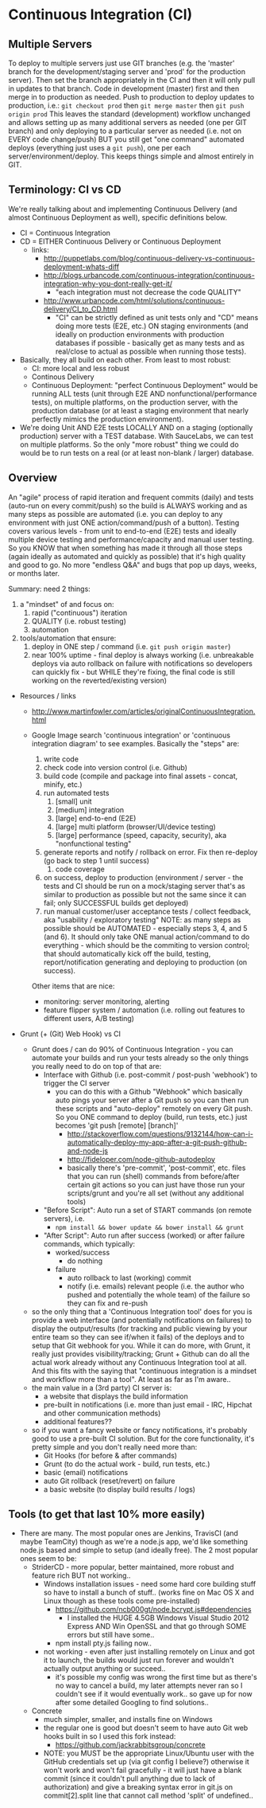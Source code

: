 # Continuous Integration (CI)

## Multiple Servers
To deploy to multiple servers just use GIT branches (e.g. the 'master' branch for the development/staging server and 'prod' for the production server). Then set the branch appropriately in the CI and then it will only pull in updates to that branch. Code in development (master) first and then merge in to production as needed. Push to production to deploy updates to production, i.e.:
`git checkout prod` then `git merge master` then `git push origin prod`
This leaves the standard (development) workflow unchanged and allows setting up as many additional servers as needed (one per GIT branch) and only deploying to a particular server as needed (i.e. not on EVERY code change/push) BUT you still get "one command" automated deploys (everything just uses a `git push`), one per each server/environment/deploy. This keeps things simple and almost entirely in GIT.


## Terminology: CI vs CD
We're really talking about and implementing Continuous Delivery (and almost Continuous Deployment as well), specific definitions below.

- CI = Continuous Integration
- CD = EITHER Continuous Delivery or Continuous Deployment
	- links:
		- http://puppetlabs.com/blog/continuous-delivery-vs-continuous-deployment-whats-diff
		- http://blogs.urbancode.com/continuous-integration/continuous-integration-why-you-dont-really-get-it/
			- "each integration must not decrease the code QUALITY"
		- http://www.urbancode.com/html/solutions/continuous-delivery/CI_to_CD.html
			- "CI" can be strictly defined as unit tests only and "CD" means doing more tests (E2E, etc.) ON staging environments (and ideally on production environments with production databases if possible - basically get as many tests and as real/close to actual as possible when running those tests).
- Basically, they all build on each other. From least to most robust:
	- CI: more local and less robust
	- Continous Delivery
	- Continuous Deployment: "perfect Continuous Deployment" would be running ALL tests (unit through E2E AND nonfunctional/performance tests), on multiple platforms, on the production server, with the production database (or at least a staging environment that nearly perfectly mimics the production environment).
- We're doing Unit AND E2E tests LOCALLY AND on a staging (optionally production) server with a TEST database. With SauceLabs, we can test on multiple platforms. So the only "more robust" thing we could do would be to run tests on a real (or at least non-blank / larger) database.


## Overview
An "agile" process of rapid iteration and frequent commits (daily) and tests (auto-run on every commit/push) so the build is ALWAYS working and as many steps as possible are automated (i.e. you can deploy to any environment with just ONE action/command/push of a button). Testing covers various levels - from unit to end-to-end (E2E) tests and ideally multiple device testing and performance/capacity and manual user testing. So you KNOW that when something has made it through all those steps (again ideally as automated and quickly as possible) that it's high quality and good to go. No more "endless Q&A" and bugs that pop up days, weeks, or months later.

Summary: need 2 things:

1. a "mindset" of and focus on:
	1. rapid ("continuous") iteration
	2. QUALITY (i.e. robust testing)
	3. automation
2. tools/automation that ensure:
	1. deploy in ONE step / command (i.e. `git push origin master`)
	2. near 100% uptime - final deploy is always working (i.e. unbreakable deploys via auto rollback on failure with notifications so developers can quickly fix - but WHILE they're fixing, the final code is still working on the reverted/existing version)

- Resources / links
	- http://www.martinfowler.com/articles/originalContinuousIntegration.html
	- Google Image search 'continuous integration' or 'continuous integration diagram' to see examples. Basically the "steps" are:
		1. write code
		2. check code into version control (i.e. Github)
		3. build code (compile and package into final assets - concat, minify, etc.)
		4. run automated tests
			1. [small] unit
			2. [medium] integration
			3. [large] end-to-end (E2E)
			4. [large] multi platform (browser/UI/device testing)
			5. [large] performance (speed, capacity, security), aka "nonfunctional testing"
		5. generate reports and notify / rollback on error. Fix then re-deploy (go back to step 1 until success)
			1. code coverage
		6. on success, deploy to production (environment / server - the tests and CI should be run on a mock/staging server that's as similar to production as possible but not the same since it can fail; only SUCCESSFUL builds get deployed)
		7. run manual customer/user acceptance tests / collect feedback, aka "usability / exploratory testing"
		NOTE: as many steps as possible should be AUTOMATED - especially steps 3, 4, and 5 (and 6). It should only take ONE manual action/command to do everything - which should be the commiting to version control; that should automatically kick off the build, testing, report/notification generating and deploying to production (on success).
		
		Other items that are nice:
		- monitoring: server monitoring, alerting
		- feature flipper system / automation (i.e. rolling out features to different users, A/B testing)

- Grunt (+ (Git) Web Hook) vs CI
	- Grunt does / can do 90% of Continuous Integration - you can automate your builds and run your tests already so the only things you really need to do on top of that are:
		- Interface with Github (i.e. post-commit / post-push 'webhook') to trigger the CI server
			- you can do this with a Github "Webhook" which basically auto pings your server after a Git push so you can then run these scripts and "auto-deploy" remotely on every Git push. So you ONE command to deploy (build, run tests, etc.) just becomes 'git push [remote] [branch]'
				- http://stackoverflow.com/questions/9132144/how-can-i-automatically-deploy-my-app-after-a-git-push-github-and-node-js
				- http://fideloper.com/node-github-autodeploy
				- basically there's 'pre-commit', 'post-commit', etc. files that you can run (shell) commands from before/after certain git actions so you can just have those run your scripts/grunt and you're all set (without any additional tools)
		- "Before Script": Auto run a set of START commands (on remote servers), i.e.
			- `npm install && bower update && bower install && grunt`
		- "After Script": Auto run after success (worked) or after failure commands, which typically:
			- worked/success
				- do nothing
			- failure
				- auto rollback to last (working) commit
				- notify (i.e. emails) relevant people (i.e. the author who pushed and potentially the whole team) of the failure so they can fix and re-push
	- so the only thing that a 'Continuous Integration tool' does for you is provide a web interface (and potentially notifications on failures) to display the output/results (for tracking and public viewing by your entire team so they can see if/when it fails) of the deploys and to setup that Git webhook for you. While it can do more, with Grunt, it really just provides visibility/tracking; Grunt + Github can do all the actual work already without any Continuous Integration tool at all. And this fits with the saying that "continuous integration is a mindset and workflow more than a tool". At least as far as I'm aware..
	- the main value in a (3rd party) CI server is:
		- a website that displays the build information
		- pre-built in notifications (i.e. more than just email - IRC, Hipchat and other communication methods)
		- additional features??
	- so if you want a fancy website or fancy notifications, it's probably good to use a pre-built CI solution. But for the core functionality, it's pretty simple and you don't really need more than:
		- Git Hooks (for before & after commands)
		- Grunt (to do the actual work - build, run tests, etc.)
		- basic (email) notifications
		- auto Git rollback (reset/revert) on failure
		- a basic website (to display build results / logs)

		
## Tools (to get that last 10% more easily)
- There are many. The most popular ones are Jenkins, TravisCI (and maybe TeamCity) though as we're a node.js app, we'd like something node.js based and simple to setup (and ideally free). The 2 most popular ones seem to be:
	- StriderCD - more popular, better maintained, more robust and feature rich BUT not working..
		- Windows installation issues - need some hard core building stuff so have to install a bunch of stuff.. (works fine on Mac OS X and Linux though as these tools come pre-installed)
			- https://github.com/ncb000gt/node.bcrypt.js#dependencies
				- I installed the HUGE 4.5GB Windows Visual Studio 2012 Express AND Win OpenSSL and that go through SOME errors but still have some..
			- npm install pty.js failing now..
		- not working - even after just installing remotely on Linux and got it to launch, the builds would just run forever and wouldn't actually output anything or succeed..
			- it's possible my config was wrong the first time but as there's no way to cancel a build, my later attempts never ran so I couldn't see if it would eventually work.. so gave up for now after some detailed Googling to find solutions..
	- Concrete
		- much simpler, smaller, and installs fine on Windows
		- the regular one is good but doesn't seem to have auto Git web hooks built in so I used this fork instead:
			- https://github.com/jackrabbitsgroup/concrete
		- NOTE: you MUST be the appropriate Linux/Ubuntu user with the GitHub credentials set up (via git config I believe?) otherwise it won't work and won't fail gracefully - it will just have a blank commit (since it couldn't pull anything due to lack of authorization) and give a breaking syntax error in git.js on commit[2].split line that cannot call method 'split' of undefined..
		